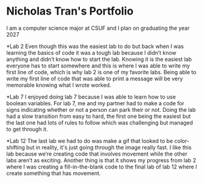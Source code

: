 
# Nicholas Tran's Portfolio
I am a computer science major at CSUF and I plan on graduating the year 2027

*Lab 2
 Even though this was the easiest lab to do but back when I was learning the basics of code it was a tough lab because I didn’t know anything and didn’t know how to start the lab. Knowing it is the easiest lab everyone has to start somewhere and this is where I was able to write my first line of code, which is why lab 2 is one of my favorite labs. Being able to write my first line of code that was able to print a message will be very memorable knowing what I wrote worked.


*Lab 7
I enjoyed doing lab 7 because I was able to learn how to use boolean variables. For lab 7, me and my partner had to make a code for signs indicating whether or not a person can park their or not. Doing the lab had a slow transition from easy to hard, the first one being the easiest but the last one had lots of rules to follow which was challenging but managed to get through it.

*Lab 12
The last lab we had to do was make a gif that looked to be color-shifting but in reality, it's just going through the image really fast. I like this lab because we’re creating code that involves movement while the other labs aren’t as exciting. Another thing is that it shows my progress from lab 2 where I was creating a fill-in-the-blank code to the final lab of lab 12 where I create something that has movement.
